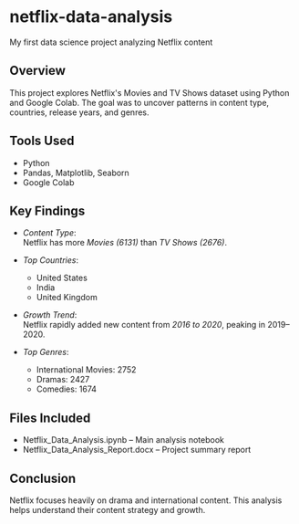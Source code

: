 # netflix-data-analysis
My first data science project analyzing Netflix content
## Overview
This project explores Netflix's Movies and TV Shows dataset using Python and Google Colab. The goal was to uncover patterns in content type, countries, release years, and genres.

## Tools Used
- Python
- Pandas, Matplotlib, Seaborn
- Google Colab

## Key Findings

- *Content Type*:  
  Netflix has more *Movies (6131)* than *TV Shows (2676)*.

- *Top Countries*:  
  - United States  
  - India  
  - United Kingdom

- *Growth Trend*:  
  Netflix rapidly added new content from *2016 to 2020*, peaking in 2019–2020.

- *Top Genres*:  
  - International Movies: 2752  
  - Dramas: 2427  
  - Comedies: 1674

## Files Included
- Netflix_Data_Analysis.ipynb – Main analysis notebook  
- Netflix_Data_Analysis_Report.docx – Project summary report

## Conclusion
Netflix focuses heavily on drama and international content. This analysis helps understand their content strategy and growth.

